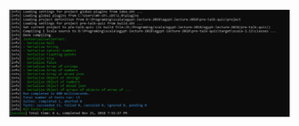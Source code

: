 ![alt text](https://raw.githubusercontent.com/M0hammadx/Mathematical-Way-of-Writing-Code/master/pre-talk-quiz/Screenshot_6.png)
